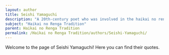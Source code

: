 ```yaml
---
layout: author
title: Seishi Yamaguchi
description: "A 20th-century poet who was involved in the haikai no renga community, Yamaguchi's work reflects a modern sensibility while drawing upon traditional themes of nature and observation."
subject: "Haikai no Renga Tradition"
parent: Haikai no Renga Tradition
permalink: /Haikai no Renga Tradition/authors/Seishi-Yamaguchi/
---
```


Welcome to the page of Seishi Yamaguchi! Here you can find their quotes.

